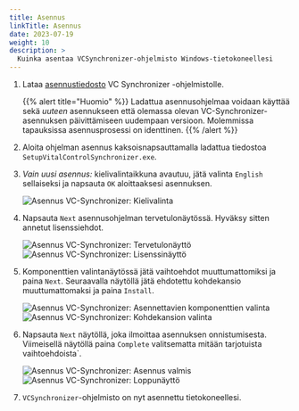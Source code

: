 ```yaml
---
title: Asennus
linkTitle: Asennus
date: 2023-07-19
weight: 10
description: >
  Kuinka asentaa VCSynchronizer-ohjelmisto Windows-tietokoneellesi
---
```

1. Lataa [asennustiedosto](/download/SetupVitalControlSynchronizer.exe) VC Synchronizer -ohjelmistolle.

   {{% alert title="Huomio" %}}
  Ladattua asennusohjelmaa voidaan käyttää sekä *uuteen* asennukseen että olemassa olevan VC-Synchronizer-asennuksen päivittämiseen uudempaan versioon. Molemmissa tapauksissa asennusprosessi on identtinen.
   {{% /alert %}}

2. Aloita ohjelman asennus kaksoisnapsauttamalla ladattua tiedostoa `SetupVitalControlSynchronizer.exe`.

3. *Vain uusi asennus:* kielivalintaikkuna avautuu, jätä valinta `English` sellaiseksi ja napsauta `OK` aloittaaksesi asennuksen.

   ![Asennus VC-Synchronizer: Kielivalinta](../images/installation/lang-select.png "Kielivalinta")

4. Napsauta `Next` asennusohjelman tervetulonäytössä. Hyväksy sitten annetut lisenssiehdot.

   ![Asennus VC-Synchronizer: Tervetulonäyttö](../images/installation/welcome.png "Tervetulonäyttö") ![Asennus VC-Synchronizer: Lisenssinäyttö](../images/installation/license.png "Lisenssinäyttö")

5. Komponenttien valintanäytössä jätä vaihtoehdot muuttumattomiksi ja paina `Next`. Seuraavalla näytöllä jätä ehdotettu kohdekansio muuttumattomaksi ja paina `Install`.

   ![Asennus VC-Synchronizer: Asennettavien komponenttien valinta](../images/installation/components.png "Komponenttien valinta") ![Asennus VC-Synchronizer: Kohdekansion valinta](../images/installation/install-dir.png "Kohdekansion valinta")

6. Napsauta `Next` näytöllä, joka ilmoittaa asennuksen onnistumisesta. Viimeisellä näytöllä paina `Complete` valitsematta mitään tarjotuista vaihtoehdoista`.

   ![Asennus VC-Synchronizer: Asennus valmis](../images/installation/completed.png "Asennus valmis") ![Asennus VC-Synchronizer: Loppunäyttö](../images/installation/finish.png "Asennus onnistui")

7. `VCSynchronizer`-ohjelmisto on nyt asennettu tietokoneellesi.
